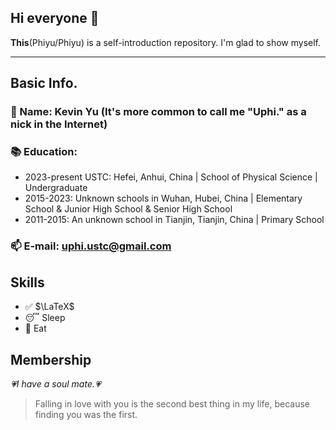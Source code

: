 ## Hi everyone 👋

**This**(Phiyu/Phiyu) is a self-introduction repository. I'm glad to show myself. 

* * *

## Basic Info.
### 👨 Name: Kevin Yu (It's more common to call me "Uphi." as a nick in the Internet)
### 📚 Education: 
- 2023-present USTC: Hefei, Anhui, China | School of Physical Science | Undergraduate
- 2015-2023: Unknown schools in Wuhan, Hubei, China | Elementary School & Junior High School & Senior High School
- 2011-2015: An unknown school in Tianjin, Tianjin, China | Primary School
### 📫 E-mail: uphi.ustc@gmail.com

## Skills
+ ✅ \$\LaTeX\$
+ 😴 Sleep 
+ 🍜 Eat 

## Membership
_💗I have a soul mate.💗_

> Falling in love with you is the second best thing in my life, because finding you was the first.
